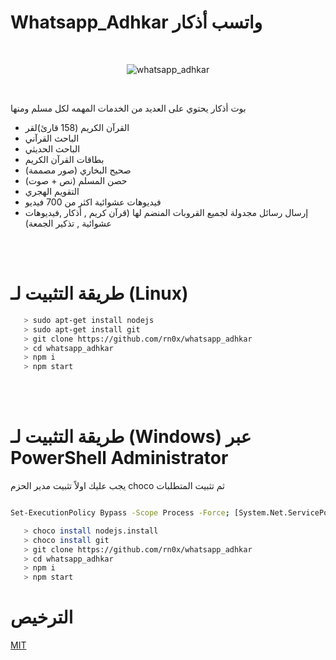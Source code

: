 # Whatsapp_Adhkar واتسب أذكار

<br>

<p align="center">
  <img align="center" src="/github/1.png" alt="whatsapp_adhkar">
</p>

<br>

بوت أذكار يحتوي على العديد من الخدمات المهمه لكل مسلم ومنها

- القرآن الكريم (158 قارئ)لقر
- الباحث القرآني
- الباحث الحديثي 
- بطاقات القرآن الكريم
- صحيح البخاري (صور مصممة)
- حصن المسلم  (نص + صوت)
- التقويم الهجري
- فيديوهات عشوائية اكثر من 700 فيديو
- إرسال رسائل مجدولة لجميع القروبات المنضم لها (قرآن كريم , أذكار ,فيديوهات عشوائية , تذكير الجمعة)

<br><br>


# طريقة التثبيت لـ (Linux)

```bash
   > sudo apt-get install nodejs
   > sudo apt-get install git
   > git clone https://github.com/rn0x/whatsapp_adhkar
   > cd whatsapp_adhkar
   > npm i
   > npm start
```




<br><br>

# طريقة التثبيت لـ (Windows) عبر PowerShell Administrator

يجب عليك اولاً تثبيت مدير الحزم choco ثم تثبيت المتطلبات 

```bash

Set-ExecutionPolicy Bypass -Scope Process -Force; [System.Net.ServicePointManager]::SecurityProtocol = [System.Net.ServicePointManager]::SecurityProtocol -bor 3072; iex ((New-Object System.Net.WebClient).DownloadString('https://community.chocolatey.org/install.ps1'))

```

```bash
   > choco install nodejs.install
   > choco install git
   > git clone https://github.com/rn0x/whatsapp_adhkar
   > cd whatsapp_adhkar
   > npm i
   > npm start
```


# الترخيص 

[MIT](https://github.com/rn0x/whatsapp_adhkar/blob/main/LICENSE)